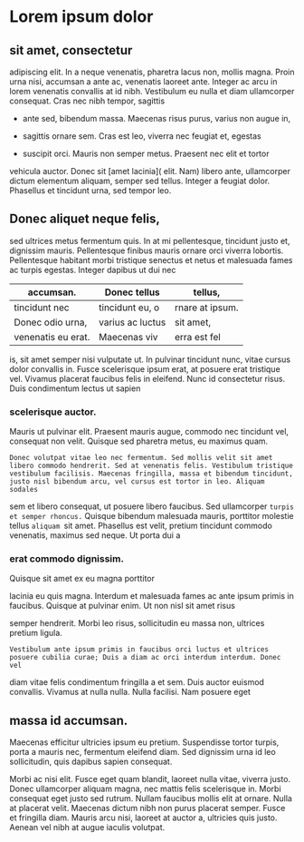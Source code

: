# Lorem ipsum dolor 

## sit amet, consectetur 

adipiscing elit. In a neque venenatis, pharetra lacus non, mollis magna. Proin urna nisi, accumsan a ante ac, venenatis laoreet ante. Integer ac arcu in lorem venenatis convallis at id nibh. Vestibulum eu nulla et diam ullamcorper consequat. Cras nec nibh tempor, sagittis 

* ante sed, bibendum massa. Maecenas risus purus, varius non augue in, 

* sagittis ornare sem. Cras est leo, viverra nec feugiat et, egestas 

* suscipit orci. Mauris non semper metus. Praesent nec elit et tortor 

vehicula auctor. Donec sit [amet lacinia]( elit. Nam) libero ante, ullamcorper dictum elementum aliquam, semper sed tellus. Integer a feugiat dolor. Phasellus et tincidunt urna, sed tempor leo.

## Donec aliquet neque felis, 

sed ultrices metus fermentum quis. In at mi pellentesque, tincidunt justo et, dignissim mauris. Pellentesque finibus mauris ornare orci viverra lobortis. Pellentesque habitant morbi tristique senectus et netus et malesuada fames ac turpis egestas. Integer dapibus ut dui nec 

| accumsan. | Donec tellus | tellus, |
|-----------|--------------|----------|
|tincidunt nec| tincidunt eu, o|rnare at ipsum.|
| Donec odio urna, |varius ac luctus| sit amet, |
|venenatis eu erat. |Maecenas viv|erra est fel|

is, sit amet semper nisi vulputate ut. In pulvinar tincidunt nunc, vitae cursus dolor convallis in. Fusce scelerisque ipsum erat, at posuere erat tristique vel. Vivamus placerat faucibus felis in eleifend. Nunc id consectetur risus. Duis condimentum lectus ut sapien 

### scelerisque auctor. 

Mauris ut pulvinar elit. Praesent mauris augue, commodo nec tincidunt vel, consequat non velit. Quisque sed pharetra metus, eu maximus quam.

```
Donec volutpat vitae leo nec fermentum. Sed mollis velit sit amet libero commodo hendrerit. Sed at venenatis felis. Vestibulum tristique vestibulum facilisis. Maecenas fringilla, massa et bibendum tincidunt, justo nisl bibendum arcu, vel cursus est tortor in leo. Aliquam sodales 
```

sem et libero consequat, ut posuere libero faucibus. Sed ullamcorper `turpis et semper rhoncus.` Quisque bibendum malesuada mauris, porttitor molestie tellus `aliquam `sit amet. Phasellus est velit, pretium tincidunt commodo venenatis, maximus sed neque. Ut porta dui a 

### erat commodo dignissim. 

Quisque sit amet ex eu magna porttitor 

lacinia eu quis magna. Interdum et malesuada fames ac ante ipsum primis in faucibus. Quisque at pulvinar enim. Ut non nisl sit amet risus 

semper hendrerit. Morbi leo risus, sollicitudin eu massa non, ultrices pretium ligula.

```
Vestibulum ante ipsum primis in faucibus orci luctus et ultrices posuere cubilia curae; Duis a diam ac orci interdum interdum. Donec vel 
```

diam vitae felis condimentum fringilla a et sem. Duis auctor euismod convallis. Vivamus at nulla nulla. Nulla facilisi. Nam posuere eget 

## massa id accumsan. 

Maecenas efficitur ultricies ipsum eu pretium. Suspendisse tortor turpis, porta a mauris nec, fermentum eleifend diam. Sed dignissim urna id leo sollicitudin, quis dapibus sapien consequat.

Morbi ac nisi elit. Fusce eget quam blandit, laoreet nulla vitae, viverra justo. Donec ullamcorper aliquam magna, nec mattis felis scelerisque in. Morbi consequat eget justo sed rutrum. Nullam faucibus mollis elit at ornare. Nulla at placerat velit. Maecenas dictum nibh non purus placerat semper. Fusce et fringilla diam. Mauris arcu nisi, laoreet at auctor a, ultricies quis justo. Aenean vel nibh at augue iaculis volutpat.